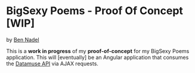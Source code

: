 
# BigSexy Poems - Proof Of Concept [WIP]

by [Ben Nadel][bennadel]

This is a **work in progress** of my **proof-of-concept** for my BigSexy
Poems application. This will [eventually] be an Angular application that
consumes the [Datamuse API][datamuse] via AJAX requests.

[bennadel]: https://www.bennadel.com
[datamuse]: https://www.datamuse.com/api/

